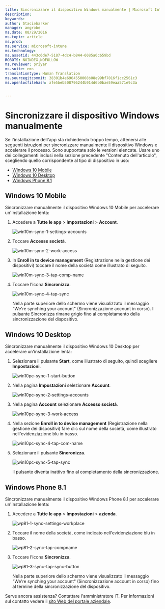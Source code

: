 ```yaml
---
title: Sincronizzare il dispositivo Windows manualmente | Microsoft Intune
description: 
keywords: 
author: Staciebarker
manager: angrobe
ms.date: 08/29/2016
ms.topic: article
ms.prod: 
ms.service: microsoft-intune
ms.technology: 
ms.assetid: 443c6de7-5187-4dc4-b844-6085a0c659bd
ROBOTS: NOINDEX,NOFOLLOW
ms.reviewer: priyar
ms.suite: ems
translationtype: Human Translation
ms.sourcegitcommit: 38301b4e6964550008b08e99bf7016f1cc2561c3
ms.openlocfilehash: afe5beb508796244b914d6b0bae59eaa571e9c3a


---
```



# Sincronizzare il dispositivo Windows manualmente
Se l'installazione dell'app sta richiedendo troppo tempo, attenersi alle seguenti istruzioni per sincronizzare manualmente il dispositivo Windows e accelerare il processo. Sono supportate solo le versioni elencate. Usare uno dei collegamenti inclusi nella sezione precedente "Contenuto dell'articolo", scegliendo quello corrispondente al tipo di dispositivo in uso:

* [Windows 10 Mobile](#windows-10-mobile)
* [Windows 10 Desktop](#windows-10-desktop)
* [Windows Phone 8.1](#windows-phone-8-1)


## Windows 10 Mobile
Sincronizzare manualmente il dispositivo Windows 10 Mobile per accelerare un'installazione lenta:

1. Accedere a **Tutte le app** > **Impostazioni** > **Account**.

    ![win10m-sync-1-settings-accounts](./media/win10m-sync-1-settings-accounts.png)

2. Toccare **Accesso società**.

    ![win10m-sync-2-work-access](./media/win10m-sync-2-work-access.png)

3. In **Enroll in to device management** (Registrazione nella gestione dei dispositivi) toccare il nome della società come illustrato di seguito.

    ![win10m-sync-3-tap-comp-name](./media/win10m-sync-3-tap-comp-name.png)

4. Toccare l'icona **Sincronizza**.

    ![win10m-sync-4-tap-sync](./media/win10m-sync-4-tap-sync.png)

    Nella parte superiore dello schermo viene visualizzato il messaggio "We're synching your account" (Sincronizzazione account in corso). Il pulsante Sincronizza rimane grigio fino al completamento della sincronizzazione del dispositivo.

## Windows 10 Desktop
Sincronizzare manualmente il dispositivo Windows 10 Desktop per accelerare un'installazione lenta:

1. Selezionare il pulsante **Start**, come illustrato di seguito, quindi scegliere **Impostazioni**.

    ![win10pc-sync-1-start-button](./media/win10pc-sync-1-start-button.png)

2. Nella pagina **Impostazioni** selezionare **Account**.

    ![win10pc-sync-2-settings-accounts](./media/win10pc-sync-2-settings-accounts.png)

3. Nella pagina **Account** selezionare **Accesso società**.

    ![win10pc-sync-3-work-access](./media/win10pc-sync-3-work-access.png)

4. Nella sezione **Enroll in to device management** (Registrazione nella gestione dei dispositivi) fare clic sul nome della società, come illustrato nell'evidenziazione blu in basso.

    ![win10pc-sync-4-tap-com-name](./media/win10pc-sync-4-tap-com-name.png)

5. Selezionare il pulsante **Sincronizza**.

    ![win10pc-sync-5-tap-sync](./media/win10pc-sync-5-tap-sync.png)

   Il pulsante diventa inattivo fino al completamento della sincronizzazione.

## Windows Phone 8.1
Sincronizzare manualmente il dispositivo Windows Phone 8.1 per accelerare un'installazione lenta:

1. Accedere a **Tutte le app** > **Impostazioni** > **azienda**.

    ![wp81-1-sync-settings-workplace](./media/wp81-1-sync-settings-workplace.png)

2. Toccare il nome della società, come indicato nell'evidenziazione blu in basso.

    ![wp81-2-sync-tap-compname](./media/wp81-2-sync-tap-compname.png)

3. Toccare l'icona **Sincronizza**.

    ![wp81-3-sync-tap-sync-button](./media/wp81-3-sync-tap-sync-button.png)

   Nella parte superiore dello schermo viene visualizzato il messaggio "We're synching your account" (Sincronizzazione account in corso) fino al termine della sincronizzazione del dispositivo.

Serve ancora assistenza? Contattare l'amministratore IT. Per informazioni sul contatto vedere il [sito Web del portale aziendale](http://portal.manage.microsoft.com).





<!--HONumber=Aug16_HO5-->


